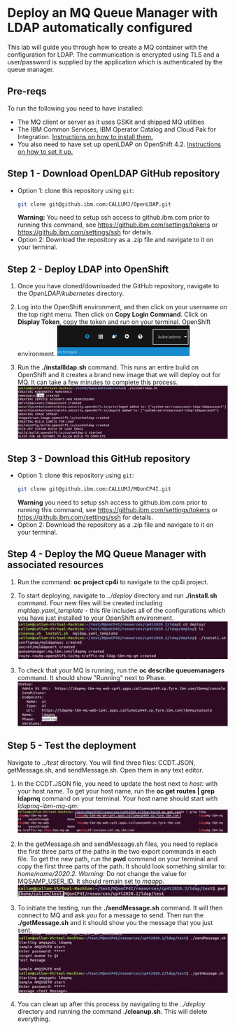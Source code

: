 # Deploy an MQ Queue Manager with LDAP automatically configured
This lab will guide you through how to create a MQ container with the configuration for LDAP. The communication is encrypted using TLS and a user/password is supplied by the application which is authenticated by the queue manager.

## Pre-reqs
To run the following you need to have installed:
* The MQ client or server as it uses GSKit and shipped MQ utilities
* The IBM Common Services, IBM Operator Catalog and Cloud Pak for Integration. [Instructions on how to install them.](https://github.ibm.com/CALLUMJ/MQonCP4I/tree/master/instructions/cp4i2020.2/gettingstarted)
* You also need to have set up openLDAP on OpenShift 4.2.  [Instructions on how to set it up.](https://github.ibm.com/CALLUMJ/OpenLDAP)
 
## Step 1 - Download OpenLDAP GitHub repository
- Option 1: clone this repository using `git`:
   ```sh
   git clone git@github.ibm.com:CALLUMJ/OpenLDAP.git
   ```
   **Warning:** You need to setup ssh access to github.ibm.com prior to running this command, see https://github.ibm.com/settings/tokens or https://github.ibm.com/settings/ssh for details. 
- Option 2: Download the repository as a .zip file and navigate to it on your terminal.

## Step 2 - Deploy LDAP into OpenShift
1. Once you have cloned/downloaded the GitHub repository, navigate to the *OpenLDAP/kubernetes* directory.

1. Log into the OpenShift environment, and then click on your username on the top right menu. Then click on **Copy Login Command**. Click on **Display Token**, copy the token and run on your terminal.
OpenShift environment.
   ![Top right menu in the Openshit environment](img/1.png)

1. Run the **./installldap.sh** command. This runs an entire build on OpenShift and it creates a brand new image that we will deploy out for MQ. It can take a few minutes to complete this process.
   ![Install LDAP](img/2.png)
   
## Step 3 - Download this GitHub repository
- Option 1: clone this repository using `git`:
   ```sh
   git clone git@github.ibm.com:CALLUMJ/MQonCP4I.git
   ```
   **Warning** you need to setup ssh access to github.ibm.com prior to running this command, see https://github.ibm.com/settings/tokens or https://github.ibm.com/settings/ssh for details. 
- Option 2: Download the repository as a .zip file and navigate to it on your terminal.

## Step 4 - Deploy the MQ Queue Manager with associated resources
1. Run the command: **oc project cp4i** to navigate to the cp4i project.

1. To start deploying, navigate to *../deploy* directory and run **./install.sh** command. Four new files will be created including *mqldap.yaml_template* - this file includes all of the configurations which you have just installed to your OpenShift environment.
   ![Deployment](img/3.png)

1. To check that your MQ is running, run the **oc describe queuemanagers** command. It should show "Running" next to Phase.
   ![Running pods](img/4.png)

## Step 5 - Test the deployment
Navigate to *../test* directory. You will find three files: CCDT.JSON, getMessage.sh, and sendMessage.sh. Open them in any text editor.

1. In the CCDT.JSON file, you need to update the host next to *host:* with your host name. To get your host name, run the **oc get routes | grep ldapmq** command on your terminal. Your host name should start with *ldapmq-ibm-mq-qm*:
   ![Choosing the right host name](img/5.png)

1. In the getMessage.sh and sendMessage.sh files, you need to replace the first three parts of the paths in the two export commands in each file. To get the new path, run the **pwd** command on your terminal and copy the first three parts of the path. It should look something similar to: *home/name/2020.2*.
   *Warning:* Do not change the value for MQSAMP_USER_ID. It should remain set to *mqapp*.
   ![Selecting the first three parts of the path](img/6.png)

1. To initiate the testing, run the **./sendMessage.sh** command. It will then connect to MQ and ask you for a message to send. Then run the **./getMessage.sh** and it should show you the message that you just sent.
   ![Sending and receiving messages](img/7.png)

1. You can clean up after this process by navigating to the *../deploy* directory and running the command **./cleanup.sh**. This will delete everything.
